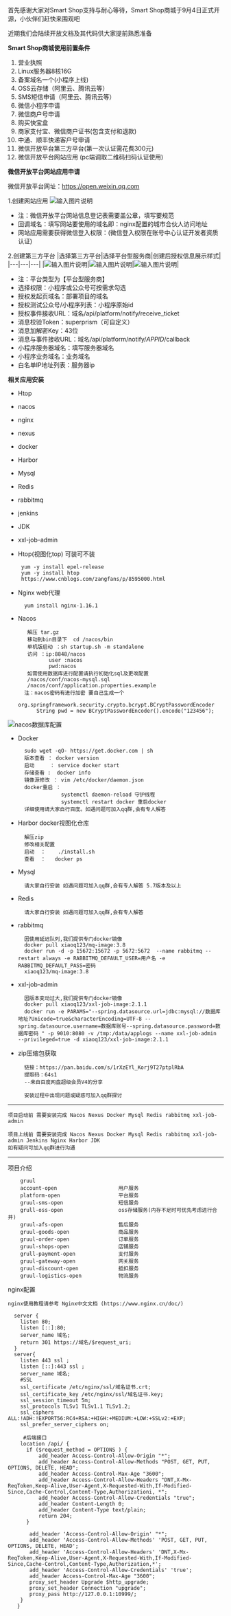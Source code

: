 首先感谢大家对Smart Shop支持与耐心等待，Smart Shop商城于9月4日正式开源，小伙伴们赶快来围观吧

近期我们会陆续开放文档及其代码供大家提前熟悉准备


**Smart Shop商城使用前置条件**

1. 营业执照
 2. Linux服务器8核16G
 3. 备案域名一个(小程序上线)
 4. OSS云存储（阿里云、腾讯云等）
 5. SMS短信申请（阿里云、腾讯云等）
 6. 微信小程序申请
 7. 微信商户号申请
 8. 购买快宝盒
 9. 商家支付宝、微信商户证书(包含支付和退款)
10. 中通、顺丰快递客户号申请
11. 微信开放平台第三方平台(第一次认证需花费300元)
12. 微信开放平台网站应用 (pc端调取二维码扫码认证使用)


 
 **微信开放平台网站应用申请** 
      
微信开放平台网址：https://open.weixin.qq.com

1.创建网站应用
![输入图片说明](https://images.gitee.com/uploads/images/2021/0906/101746_1154f9da_8533008.png "屏幕截图.png")

- 注：微信开放平台网站信息登记表需要盖公章，填写要规范
- 回调域名：填写网站要使用的域名即：nginx配置的城市合伙人访问地址
- 网站应用需要获得微信登入权限：(微信登入权限在账号中心认证开发者资质认证)


2.创建第三方平台
|选择第三方平台|选择平台型服务商|创建后授权信息展示样式|
|---|---|---|
|![输入图片说明](https://images.gitee.com/uploads/images/2021/0906/102309_a16af02b_8533008.png "微信截图_20210906102255.png")|![输入图片说明](https://images.gitee.com/uploads/images/2021/0906/102322_07fa96a1_8533008.png "微信截图_20210906102205.png")|![输入图片说明](https://images.gitee.com/uploads/images/2021/0906/102332_89fcf0b5_8533008.png "微信截图_20210906102138.png")|
   
- 注：平台类型为【平台型服务商】
- 选择权限：小程序或公众号可按需求勾选
- 授权发起页域名：部署项目的域名
- 授权测试公众号/小程序列表：小程序原始id
- 授权事件接收URL：域名/api/platform/notify/receive_ticket
- 消息校验Token：superprism（可自定义）
- 消息加解密Key：43位
- 消息与事件接收URL：域名/api/platform/notify/$APPID$/callback
- 小程序服务器域名：填写服务器域名
- 小程序业务域名：业务域名
- 白名单IP地址列表：服务器ip


 **相关应用安装** 
    
- Htop
- nacos           
- nginx
- nexus
- docker
- Harbor
- Mysql
- Redis
- rabbitmq
- jenkins
- JDK
- xxl-job-admin

- Htop(视图化top) 可装可不装 

       yum -y install epel-release
       yum -y install htop
       https://www.cnblogs.com/zangfans/p/8595000.html 

- Nginx web代理
  
        yum install nginx-1.16.1
- Nacos
  
         解压 tar.gz
         移动到bin目录下  cd /nacos/bin 
         单机版启动 ：sh startup.sh -m standalone    
         访问 ：ip:8848/nacos   
                user :nacos
                pwd:nacos
         如需使用数据库进行配置请执行初始化sql及更改配置
         /nacos/conf/nacos-mysql.sql
         /nacos/conf/application.properties.example
        注：nacos密码有进行加密 要自己生成一个
            org.springframework.security.crypto.bcrypt.BCryptPasswordEncoder
            String pwd = new BCryptPasswordEncoder().encode("123456");
![nacos数据库配置](https://images.gitee.com/uploads/images/2021/0909/093854_52bcc674_8055613.png "屏幕截图.png")
         
- Docker

        sudo wget -qO- https://get.docker.com | sh
        版本查看 ： docker version
        启动     ： service docker start
        存储查看 :  docker info
        镜像源修改 ： vim /etc/docker/daemon.json
        docker重启 ：
                    systemctl daemon-reload 守护线程
                    systemctl restart docker 重启docker
        详细使用请大家自行百度。如遇问题可加入qq群,会有专人解答
    
- Harbor docker视图化仓库

        解压zip 
        修改相关配置
        启动  ：    ./install.sh
        查看  ：   docker ps
     
- Mysql 
       
        请大家自行安装 如遇问题可加入qq群,会有专人解答 5.7版本及以上
     
- Redis
       
        请大家自行安装 如遇问题可加入qq群,会有专人解答
        
- rabbitmq 
       
        因使用延迟队列,我们提供专门docker镜像
        docker pull xiaoq123/mq-image:3.8
        docker run -d -p 15672:15672 -p 5672:5672  --name rabbitmq --restart always -e RABBITMQ_DEFAULT_USER=用户名 -e RABBITMQ_DEFAULT_PASS=密码 
        xiaoq123/mq-image:3.8
- xxl-job-admin
       
        因版本变动过大,我们提供专门docker镜像
        docker pull xiaoq123/xxl-job-image:2.1.1
        docker run -e PARAMS="--spring.datasource.url=jdbc:mysql://数据库地址?Unicode=true&characterEncoding=UTF-8 --spring.datasource.username=数据库账号--spring.datasource.password=数据库密码 " -p 9010:8080 -v /tmp:/data/applogs --name xxl-job-admin  --privileged=true -d xiaoq123/xxl-job-image:2.1.1

 
- zip压缩包获取
       
        链接：https://pan.baidu.com/s/1rXzEYl_Korj9T27ptplRbA 
        提取码：64s1 
        --来自百度网盘超级会员V4的分享      
         
        安装过程中出现问题或疑惑可加入qq群探讨
 
***
   
   
    项目启动前 需要安装完成 Nacos Nexus Docker Mysql Redis rabbitmq xxl-job-admin
    
    项目上线前 需要安装完成 Nacos Nexus Docker Mysql Redis rabbitmq xxl-job-admin Jenkins Nginx Harbor JDK 
    如有疑问可加入qq群进行沟通

***


项目介绍 
        
        gruul 
        account-open                    用户服务
        platform-open                   平台服务
        gruul-sms-open                  短信服务
        grull-oss-open                  oss存储服务(内存不足时可优先考虑进行合并)
        gruul-afs-open                  售后服务
        gruul-goods-open                商品服务
        gruul-order-open                订单服务
        gruul-shops-open                店铺服务
        grull-payment-open              支付服务
        gruul-gateway-open              网关服务
        gruul-discount-open             抵扣服务
        gruul-logistics-open            物流服务
        
nginx配置
  
    nginx使用教程请参考 Nginx中文文档 (https://www.nginx.cn/doc/)
    
      server {
        listen 80;
        listen [::]:80;
        server_name 域名;
        return 301 https://域名/$request_uri;
      }
      server{
        listen 443 ssl ;
        listen [::]:443 ssl ;
        server_name 域名;
        #SSL
        ssl_certificate /etc/nginx/ssl/域名证书.crt;
        ssl_certificate_key /etc/nginx/ssl/域名证书.key;
        ssl_session_timeout 5m;
        ssl_protocols TLSv1 TLSv1.1 TLSv1.2;
        ssl_ciphers ALL:!ADH:!EXPORT56:RC4+RSA:+HIGH:+MEDIUM:+LOW:+SSLv2:+EXP;
        ssl_prefer_server_ciphers on;

         #后端接口
        location /api/ {
          if ($request_method = OPTIONS ) {
              add_header Access-Control-Allow-Origin "*";
              add_header Access-Control-Allow-Methods "POST, GET, PUT, OPTIONS, DELETE, HEAD";
              add_header Access-Control-Max-Age "3600";
              add_header Access-Control-Allow-Headers "DNT,X-Mx-ReqToken,Keep-Alive,User-Agent,X-Requested-With,If-Modified-Since,Cache-Control,Content-Type,Authorizationi, *";
              add_header Access-Control-Allow-Credentials "true";
              add_header Content-Length 0;
              add_header Content-Type text/plain;
              return 204;
          }

           add_header 'Access-Control-Allow-Origin' "*";
           add_header 'Access-Control-Allow-Methods' 'POST, GET, PUT, OPTIONS, DELETE, HEAD';
           add_header 'Access-Control-Allow-Headers' 'DNT,X-Mx-ReqToken,Keep-Alive,User-Agent,X-Requested-With,If-Modified-Since,Cache-Control,Content-Type,Authorization,*';
           add_header 'Access-Control-Allow-Credentials' 'true';
           add_header Access-Control-Max-Age "3600";
           proxy_set_header Upgrade $http_upgrade;
           proxy_set_header Connection "upgrade";
           proxy_pass http://127.0.0.1:10999/;
        }
       }




